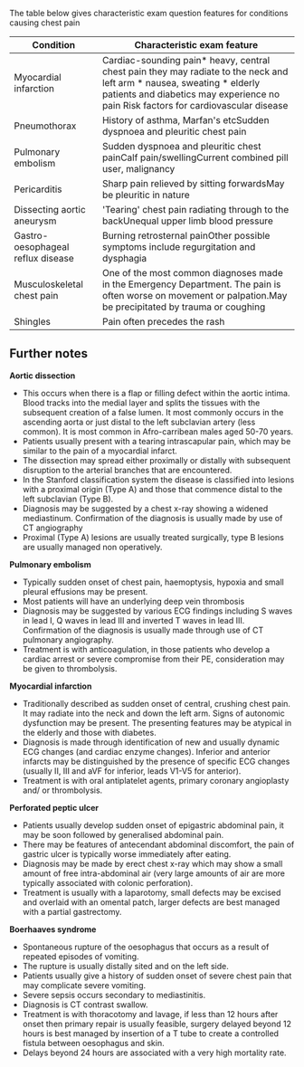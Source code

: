 The table below gives characteristic exam question features for conditions causing chest pain  
  


| **Condition** | **Characteristic exam feature** |
| --- | --- |
| Myocardial infarction | Cardiac\-sounding pain* heavy, central chest pain they may radiate to the neck and left arm * nausea, sweating * elderly patients and diabetics may experience no pain  Risk factors for cardiovascular disease |
| Pneumothorax | History of asthma, Marfan's etcSudden dyspnoea and pleuritic chest pain |
| Pulmonary embolism | Sudden dyspnoea and pleuritic chest painCalf pain/swellingCurrent combined pill user, malignancy |
| Pericarditis | Sharp pain relieved by sitting forwardsMay be pleuritic in nature |
| Dissecting aortic aneurysm | 'Tearing' chest pain radiating through to the backUnequal upper limb blood pressure |
| Gastro\-oesophageal reflux disease | Burning retrosternal painOther possible symptoms include regurgitation and dysphagia |
| Musculoskeletal chest pain | One of the most common diagnoses made in the Emergency Department. The pain is often worse on movement or palpation.May be precipitated by trauma or coughing |
| Shingles | Pain often precedes the rash |

  
Further notes
-------------

  
**Aortic dissection**  
* This occurs when there is a flap or filling defect within the aortic intima. Blood tracks into the medial layer and splits the tissues with the subsequent creation of a false lumen. It most commonly occurs in the ascending aorta or just distal to the left subclavian artery (less common). It is most common in Afro\-carribean males aged 50\-70 years.
* Patients usually present with a tearing intrascapular pain, which may be similar to the pain of a myocardial infarct.
* The dissection may spread either proximally or distally with subsequent disruption to the arterial branches that are encountered.
* In the Stanford classification system the disease is classified into lesions with a proximal origin (Type A) and those that commence distal to the left subclavian (Type B).
* Diagnosis may be suggested by a chest x\-ray showing a widened mediastinum. Confirmation of the diagnosis is usually made by use of CT angiography
* Proximal (Type A) lesions are usually treated surgically, type B lesions are usually managed non operatively.

  
**Pulmonary embolism**  
* Typically sudden onset of chest pain, haemoptysis, hypoxia and small pleural effusions may be present.
* Most patients will have an underlying deep vein thrombosis
* Diagnosis may be suggested by various ECG findings including S waves in lead I, Q waves in lead III and inverted T waves in lead III. Confirmation of the diagnosis is usually made through use of CT pulmonary angiography.
* Treatment is with anticoagulation, in those patients who develop a cardiac arrest or severe compromise from their PE, consideration may be given to thrombolysis.

  
**Myocardial infarction**  
* Traditionally described as sudden onset of central, crushing chest pain. It may radiate into the neck and down the left arm. Signs of autonomic dysfunction may be present. The presenting features may be atypical in the elderly and those with diabetes.
* Diagnosis is made through identification of new and usually dynamic ECG changes (and cardiac enzyme changes). Inferior and anterior infarcts may be distinguished by the presence of specific ECG changes (usually II, III and aVF for inferior, leads V1\-V5 for anterior).
* Treatment is with oral antiplatelet agents, primary coronary angioplasty and/ or thrombolysis.

  
**Perforated peptic ulcer**  
* Patients usually develop sudden onset of epigastric abdominal pain, it may be soon followed by generalised abdominal pain.
* There may be features of antecendant abdominal discomfort, the pain of gastric ulcer is typically worse immediately after eating.
* Diagnosis may be made by erect chest x\-ray which may show a small amount of free intra\-abdominal air (very large amounts of air are more typically associated with colonic perforation).
* Treatment is usually with a laparotomy, small defects may be excised and overlaid with an omental patch, larger defects are best managed with a partial gastrectomy.

  
**Boerhaaves syndrome**  
* Spontaneous rupture of the oesophagus that occurs as a result of repeated episodes of vomiting.
* The rupture is usually distally sited and on the left side.
* Patients usually give a history of sudden onset of severe chest pain that may complicate severe vomiting.
* Severe sepsis occurs secondary to mediastinitis.
* Diagnosis is CT contrast swallow.
* Treatment is with thoracotomy and lavage, if less than 12 hours after onset then primary repair is usually feasible, surgery delayed beyond 12 hours is best managed by insertion of a T tube to create a controlled fistula between oesophagus and skin.
* Delays beyond 24 hours are associated with a very high mortality rate.
